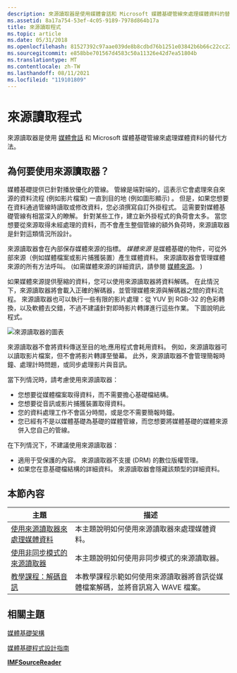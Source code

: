 ```yaml
---
description: 來源讀取器是使用媒體會話和 Microsoft 媒體基礎管線來處理媒體資料的替代方法。
ms.assetid: 8a17a754-53ef-4c05-9189-7978d864b17a
title: 來源讀取程式
ms.topic: article
ms.date: 05/31/2018
ms.openlocfilehash: 81527392c97aae039de8b8cdbd76b1251e03842b6b66c22cc224118d4f428620
ms.sourcegitcommit: e858bbe701567d4583c50a11326e42d7ea51804b
ms.translationtype: MT
ms.contentlocale: zh-TW
ms.lasthandoff: 08/11/2021
ms.locfileid: "119101809"
---
```

# <a name="source-reader"></a>來源讀取程式

來源讀取器是使用 [媒體會話](media-session.md) 和 Microsoft 媒體基礎管線來處理媒體資料的替代方法。

## <a name="why-use-the-source-reader"></a>為何要使用來源讀取器？

媒體基礎提供已針對播放優化的管線。 管線是端對端的，這表示它會處理來自來源的資料流程 (例如影片檔案) 一直到目的地 (例如圖形顯示) 。 但是，如果您想要在資料通過管線時讀取或修改資料，您必須撰寫自訂外掛程式。 這需要對媒體基礎管線有相當深入的瞭解。 針對某些工作，建立新外掛程式的負荷會太多。 當您想要從來源取得未經處理的資料，而不會產生整個管線的額外負荷時，來源讀取器是針對這類情況所設計。

來源讀取器會在內部保存媒體來源的指標。 *媒體來源* 是媒體基礎的物件，可從外部來源（例如媒體檔案或影片捕獲裝置）產生媒體資料。 來源讀取器會管理媒體來源的所有方法呼叫。  (如需媒體來源的詳細資訊，請參閱 [媒體來源](media-sources.md)。 ) 

如果媒體來源提供壓縮的資料，您可以使用來源讀取器將資料解碼。 在此情況下，來源讀取器將會載入正確的解碼器，並管理媒體來源與解碼器之間的資料流程。 來源讀取器也可以執行一些有限的影片處理：從 YUV 到 RGB-32 的色彩轉換，以及軟體去交錯，不過不建議針對即時影片轉譯進行這些作業。 下圖說明此程式。

![來源讀取器的圖表](images/sourcereader.png)

來源讀取器不會將資料傳送至目的地;應用程式會耗用資料。 例如，來源讀取器可以讀取影片檔案，但不會將影片轉譯至螢幕。 此外，來源讀取器不會管理簡報時鐘、處理計時問題，或同步處理影片與音訊。

當下列情況時，請考慮使用來源讀取器：

-   您想要從媒體檔案取得資料，而不需要擔心基礎檔結構。
-   您想要從音訊或影片捕獲裝置取得資料。
-   您的資料處理工作不會區分時間，或是您不需要簡報時鐘。
-   您已經有不是以媒體基礎為基礎的媒體管線，而您想要將媒體基礎的媒體來源併入您自己的管線。

在下列情況下，不建議使用來源讀取器：

-   適用于受保護的內容。 來源讀取器不支援 (DRM) 的數位版權管理。
-   如果您在意基礎檔結構的詳細資料。 來源讀取器會隱藏該類型的詳細資料。

## <a name="in-this-section"></a>本節內容



| 主題                                                                                                        | 描述                                                                                                                       |
|--------------------------------------------------------------------------------------------------------------|-----------------------------------------------------------------------------------------------------------------------------------|
| [使用來源讀取器來處理媒體資料](processing-media-data-with-the-source-reader.md)<br/> | 本主題說明如何使用來源讀取器來處理媒體資料。<br/>                                               |
| [使用非同步模式的來源讀取器](using-the-source-reader-in-asynchronous-mode.md)<br/>  | 本主題說明如何使用非同步模式的來源讀取器。<br/>                                                |
| [教學課程：解碼音訊](tutorial--decoding-audio.md)<br/>                                          | 本教學課程示範如何使用來源讀取器將音訊從媒體檔案解碼，並將音訊寫入 WAVE 檔案。<br/> |



 

## <a name="related-topics"></a>相關主題

<dl> <dt>

[媒體基礎架構](media-foundation-architecture.md)
</dt> <dt>

[媒體基礎程式設計指南](media-foundation-programming-guide.md)
</dt> <dt>

[**IMFSourceReader**](/windows/desktop/api/mfreadwrite/nn-mfreadwrite-imfsourcereader)
</dt> </dl>

 

 




